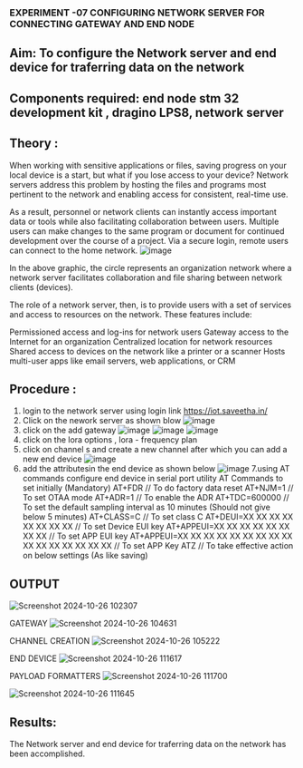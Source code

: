  ### EXPERIMENT -07 CONFIGURING NETWORK SERVER FOR CONNECTING GATEWAY AND END NODE 
 
## Aim: To  configure  the Network server and end device for traferring data on the network
## Components required: end node stm 32 development kit , dragino LPS8, network server 

## Theory :
When working with sensitive applications or files, saving progress on your local device is a start, but what if you lose access to your device? Network servers address this problem by hosting the files and programs most pertinent to the network and enabling access for consistent, real-time use. 

As a result, personnel or network clients can instantly access important data or tools while also facilitating collaboration between users. Multiple users can make changes to the same program or document for continued development over the course of a project. Via a secure login, remote users can connect to the home network.
![image](https://github.com/vasanthkumarch/EXPERIMENT-07-CONFIGURING-NETWORK-SERVER-FOR-CONNECTING-GATEWAY-AND-END-NODE-/assets/36288975/59db9b76-ddd5-4d6a-9075-8db233f5e479)


In the above graphic, the circle represents an organization network where a network server facilitates collaboration and file sharing between network clients (devices).

 The role of a network server, then, is to provide users with a set of services and access to resources on the network. These features include:

Permissioned access and log-ins for network users Gateway access to the Internet for an organization Centralized location for network resources  Shared access to devices on the network like a printer or a scanner Hosts multi-user apps like email servers, web applications, or CRM

## Procedure :

 1. login to the network server using login link  https://iot.saveetha.in/
 2. Click on the nework server as shown blow 
 ![image](https://github.com/vasanthkumarch/EXPERIMENT-07-CONFIGURING-NETWORK-SERVER-FOR-CONNECTING-GATEWAY-AND-END-NODE-/assets/36288975/1bd434ca-1426-4102-8384-94473483543e)
 3. click on the add gateway 
 ![image](https://github.com/vasanthkumarch/EXPERIMENT-07-CONFIGURING-NETWORK-SERVER-FOR-CONNECTING-GATEWAY-AND-END-NODE-/assets/36288975/47c2e08d-6598-4437-8b07-f213d6f3b8ac)
![image](https://github.com/vasanthkumarch/EXPERIMENT-07-CONFIGURING-NETWORK-SERVER-FOR-CONNECTING-GATEWAY-AND-END-NODE-/assets/36288975/e62ff028-99bc-485e-9808-fbb6e124f8b2)
![image](https://github.com/vasanthkumarch/EXPERIMENT-07-CONFIGURING-NETWORK-SERVER-FOR-CONNECTING-GATEWAY-AND-END-NODE-/assets/36288975/a2e3ae58-6402-49e8-8f96-679059c1842c)
4. click on the lora options , lora - frequency plan 
5. click on channel s and create a new channel after which you can add a new end device 
![image](https://github.com/vasanthkumarch/EXPERIMENT-07-CONFIGURING-NETWORK-SERVER-FOR-CONNECTING-GATEWAY-AND-END-NODE-/assets/36288975/1fb72be5-e48d-4cde-a329-0cfb0d29070f)
6. add the attributesin the end device as  shown below 
 ![image](https://github.com/vasanthkumarch/EXPERIMENT-07-CONFIGURING-NETWORK-SERVER-FOR-CONNECTING-GATEWAY-AND-END-NODE-/assets/36288975/00bff30b-42fc-42d5-9540-285d270e41cb)
7.using AT commands configure end device in serial port utility
AT Commands to set initially (Mandatory)
 AT+FDR // To do factory data reset
 AT+NJM=1 // To set OTAA mode
 AT+ADR=1 // To enable the ADR
 AT+TDC=600000 // To set the default sampling interval as 10 minutes
(Should not give below 5 minutes)
 AT+CLASS=C // To set class C
 AT+DEUI=XX XX XX XX XX XX XX XX // To set Device EUI key
 AT+APPEUI=XX XX XX XX XX XX XX XX // To set APP EUI key
 AT+APPEUI=XX XX XX XX XX XX XX XX XX XX XX XX XX XX XX XX //
To set APP Key
 ATZ // To take effective action on below settings (As like saving)



## OUTPUT 
![Screenshot 2024-10-26 102307](https://github.com/user-attachments/assets/f3ffb3db-caf5-4dd2-a877-0a620ab48acc)

GATEWAY 
![Screenshot 2024-10-26 104631](https://github.com/user-attachments/assets/2517d28d-bee1-403b-b57d-59631c0c8785)

CHANNEL CREATION 
![Screenshot 2024-10-26 105222](https://github.com/user-attachments/assets/73b17392-c5a1-436a-849e-e8d551a8ea96)

END DEVICE 
![Screenshot 2024-10-26 111617](https://github.com/user-attachments/assets/6c821175-5b63-413a-90e1-0d36ef6cada4)

PAYLOAD FORMATTERS 
![Screenshot 2024-10-26 111700](https://github.com/user-attachments/assets/72062d66-aa52-49bb-b583-2438de1896a2)

![Screenshot 2024-10-26 111645](https://github.com/user-attachments/assets/7385a4e4-bd02-4a23-9c87-74eaafce83b1)


## Results: 

  The Network server and end device for traferring data on the network has been accomplished.


